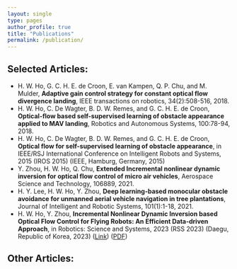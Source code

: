 ```yaml
---
layout: single
type: pages
author_profile: true
title: "Publications"
permalink: /publication/
---
```


## Selected Articles:
- H. W. Ho, G. C. H. E. de Croon, E. van Kampen, Q. P. Chu, and M. Mulder, <b>Adaptive gain control strategy for constant optical flow divergence landing</b>, IEEE transactions on robotics, 34(2):508-516, 2018. 
- H. W. Ho, C. De Wagter, B. D. W. Remes, and G. C. H. E. de Croon, <b>Optical-flow based self-supervised learning of obstacle appearance applied to MAV landing</b>, Robotics and Autonomous Systems, 100:78-94, 2018. 
- H. W. Ho, C. De Wagter, B. D. W. Remes, and G. C. H. E. de Croon, <b>Optical flow for self-supervised learning of obstacle appearance</b>, in IEEE/RSJ International Conference on Intelligent Robots and Systems, 2015 (IROS 2015) (IEEE, Hamburg, Germany, 2015) 
- Y. Zhou, H. W. Ho, Q. Chu, <b>Extended Incremental nonlinear dynamic inversion for optical flow control of micro air vehicles</b>, Aerospace Science and Technology, 106889, 2021.
- H. Y. Lee, H. W. Ho, Y. Zhou, <b>Deep learning-based monocular obstacle avoidance for unmanned aerial vehicle navigation in tree plantations</b>, Journal of Intelligent and Robotic Systems, 101(1):1-18, 2021. 
- H. W. Ho, Y. Zhou, <b>Incremental Nonlinear Dynamic Inversion based Optical Flow Control for Flying Robots: An Efficient Data-driven Approach</b>, in Robotics: Science and Systems, 2023 (RSS 2023) (Daegu, Republic of Korea, 2023) ([Link](https://www.roboticsproceedings.org/rss19/p081.html)) ([PDF](/publication/INDI_InverseG_RSS2023.pdf))

## Other Articles:
